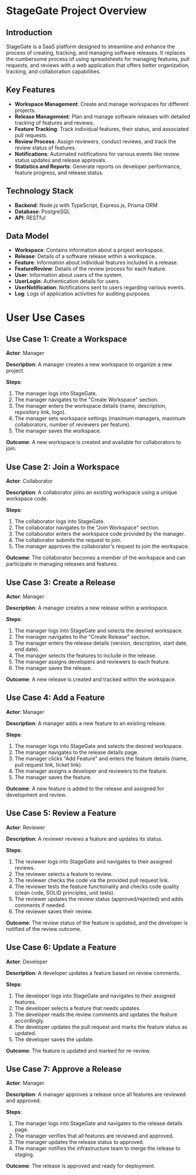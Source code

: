 # StageGate Project Overview

## Introduction
StageGate is a SaaS platform designed to streamline and enhance the process of creating, tracking, and managing software releases. It replaces the cumbersome process of using spreadsheets for managing features, pull requests, and reviews with a web application that offers better organization, tracking, and collaboration capabilities.

## Key Features
- **Workspace Management**: Create and manage workspaces for different projects.
- **Release Management**: Plan and manage software releases with detailed tracking of features and reviews.
- **Feature Tracking**: Track individual features, their status, and associated pull requests.
- **Review Process**: Assign reviewers, conduct reviews, and track the review status of features.
- **Notifications**: Automated notifications for various events like review status updates and release approvals.
- **Statistics and Reports**: Generate reports on developer performance, feature progress, and release status.

## Technology Stack
- **Backend**: Node.js with TypeScript, Express.js, Prisma ORM
- **Database**: PostgreSQL
- **API**: RESTful

## Data Model
- **Workspace**: Contains information about a project workspace.
- **Release**: Details of a software release within a workspace.
- **Feature**: Information about individual features included in a release.
- **FeatureReview**: Details of the review process for each feature.
- **User**: Information about users of the system.
- **UserLogin**: Authentication details for users.
- **UserNotification**: Notifications sent to users regarding various events.
- **Log**: Logs of application activities for auditing purposes.

# User Use Cases

## Use Case 1: Create a Workspace
**Actor**: Manager

**Description**: A manager creates a new workspace to organize a new project.

**Steps**:
1. The manager logs into StageGate.
2. The manager navigates to the "Create Workspace" section.
3. The manager enters the workspace details (name, description, repository link, logo).
4. The manager sets workspace settings (maximum managers, maximum collaborators, number of reviewers per feature).
5. The manager saves the workspace.

**Outcome**: A new workspace is created and available for collaborators to join.

## Use Case 2: Join a Workspace
**Actor**: Collaborator

**Description**: A collaborator joins an existing workspace using a unique workspace code.

**Steps**:
1. The collaborator logs into StageGate.
2. The collaborator navigates to the "Join Workspace" section.
3. The collaborator enters the workspace code provided by the manager.
4. The collaborator submits the request to join.
5. The manager approves the collaborator's request to join the workspace.

**Outcome**: The collaborator becomes a member of the workspace and can participate in managing releases and features.

## Use Case 3: Create a Release
**Actor**: Manager

**Description**: A manager creates a new release within a workspace.

**Steps**:
1. The manager logs into StageGate and selects the desired workspace.
2. The manager navigates to the "Create Release" section.
3. The manager enters the release details (version, description, start date, end date).
4. The manager selects the features to include in the release.
5. The manager assigns developers and reviewers to each feature.
6. The manager saves the release.

**Outcome**: A new release is created and tracked within the workspace.

## Use Case 4: Add a Feature
**Actor**: Manager

**Description**: A manager adds a new feature to an existing release.

**Steps**:
1. The manager logs into StageGate and selects the desired workspace.
2. The manager navigates to the release details page.
3. The manager clicks "Add Feature" and enters the feature details (name, pull request link, ticket link).
4. The manager assigns a developer and reviewers to the feature.
5. The manager saves the feature.

**Outcome**: A new feature is added to the release and assigned for development and review.

## Use Case 5: Review a Feature
**Actor**: Reviewer

**Description**: A reviewer reviews a feature and updates its status.

**Steps**:
1. The reviewer logs into StageGate and navigates to their assigned reviews.
2. The reviewer selects a feature to review.
3. The reviewer checks the code via the provided pull request link.
4. The reviewer tests the feature functionality and checks code quality (clean code, SOLID principles, unit tests).
5. The reviewer updates the review status (approved/rejected) and adds comments if needed.
6. The reviewer saves their review.

**Outcome**: The review status of the feature is updated, and the developer is notified of the review outcome.

## Use Case 6: Update a Feature
**Actor**: Developer

**Description**: A developer updates a feature based on review comments.

**Steps**:
1. The developer logs into StageGate and navigates to their assigned features.
2. The developer selects a feature that needs updates.
3. The developer reads the review comments and updates the feature accordingly.
4. The developer updates the pull request and marks the feature status as updated.
5. The developer saves the update.

**Outcome**: The feature is updated and marked for re-review.

## Use Case 7: Approve a Release
**Actor**: Manager

**Description**: A manager approves a release once all features are reviewed and approved.

**Steps**:
1. The manager logs into StageGate and navigates to the release details page.
2. The manager verifies that all features are reviewed and approved.
3. The manager updates the release status to approved.
4. The manager notifies the infrastructure team to merge the release to staging.

**Outcome**: The release is approved and ready for deployment.